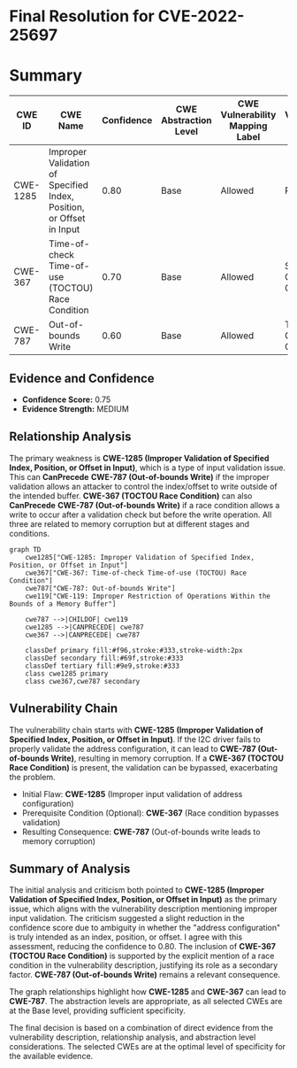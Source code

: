 # Final Resolution for CVE-2022-25697

# Summary
| CWE ID | CWE Name | Confidence | CWE Abstraction Level | CWE Vulnerability Mapping Label | CWE-Vulnerability Mapping Notes |
|---|---|---|---|---|---|
| CWE-1285 | Improper Validation of Specified Index, Position, or Offset in Input | 0.80 | Base | Allowed | Primary CWE |
| CWE-367 | Time-of-check Time-of-use (TOCTOU) Race Condition | 0.70 | Base | Allowed | Secondary Candidate CWE |
| CWE-787 | Out-of-bounds Write | 0.60 | Base | Allowed | Tertiary Candidate CWE |

## Evidence and Confidence

*   **Confidence Score:** 0.75
*   **Evidence Strength:** MEDIUM

## Relationship Analysis
The primary weakness is **CWE-1285 (Improper Validation of Specified Index, Position, or Offset in Input)**, which is a type of input validation issue. This can **CanPrecede** **CWE-787 (Out-of-bounds Write)** if the improper validation allows an attacker to control the index/offset to write outside of the intended buffer. **CWE-367 (TOCTOU Race Condition)** can also **CanPrecede** **CWE-787 (Out-of-bounds Write)** if a race condition allows a write to occur after a validation check but before the write operation. All three are related to memory corruption but at different stages and conditions.
```mermaid
graph TD
    cwe1285["CWE-1285: Improper Validation of Specified Index, Position, or Offset in Input"]
    cwe367["CWE-367: Time-of-check Time-of-use (TOCTOU) Race Condition"]
    cwe787["CWE-787: Out-of-bounds Write"]
    cwe119["CWE-119: Improper Restriction of Operations Within the Bounds of a Memory Buffer"]

    cwe787 -->|CHILDOF| cwe119
    cwe1285 -->|CANPRECEDE| cwe787
    cwe367 -->|CANPRECEDE| cwe787
    
    classDef primary fill:#f96,stroke:#333,stroke-width:2px
    classDef secondary fill:#69f,stroke:#333
    classDef tertiary fill:#9e9,stroke:#333
    class cwe1285 primary
    class cwe367,cwe787 secondary
```

## Vulnerability Chain
The vulnerability chain starts with **CWE-1285 (Improper Validation of Specified Index, Position, or Offset in Input)**. If the I2C driver fails to properly validate the address configuration, it can lead to **CWE-787 (Out-of-bounds Write)**, resulting in memory corruption. If a **CWE-367 (TOCTOU Race Condition)** is present, the validation can be bypassed, exacerbating the problem.
  - Initial Flaw: **CWE-1285** (Improper input validation of address configuration)
  - Prerequisite Condition (Optional): **CWE-367** (Race condition bypasses validation)
  - Resulting Consequence: **CWE-787** (Out-of-bounds write leads to memory corruption)

## Summary of Analysis
The initial analysis and criticism both pointed to **CWE-1285 (Improper Validation of Specified Index, Position, or Offset in Input)** as the primary issue, which aligns with the vulnerability description mentioning improper input validation. The criticism suggested a slight reduction in the confidence score due to ambiguity in whether the "address configuration" is truly intended as an index, position, or offset. I agree with this assessment, reducing the confidence to 0.80. The inclusion of **CWE-367 (TOCTOU Race Condition)** is supported by the explicit mention of a race condition in the vulnerability description, justifying its role as a secondary factor. **CWE-787 (Out-of-bounds Write)** remains a relevant consequence.

The graph relationships highlight how **CWE-1285** and **CWE-367** can lead to **CWE-787**. The abstraction levels are appropriate, as all selected CWEs are at the Base level, providing sufficient specificity.

The final decision is based on a combination of direct evidence from the vulnerability description, relationship analysis, and abstraction level considerations. The selected CWEs are at the optimal level of specificity for the available evidence.